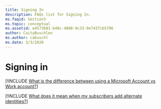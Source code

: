 ```yaml
---
title: Signing In
description: FAQs list for Signing In.
ms.faqid: Section3
ms.topic: conceptual
ms.assetid: e4573b81-b40c-4008-9c33-9e7437cb5796
author: CaityBuschlen
ms.author: cabuschl
ms.date: 3/3/2020
---
```


# Signing in

[!INCLUDE [What is the difference between using a Microsoft Account vs Work account?](ms-vs-work-accounts.md)]

[!INCLUDE [What does it mean when my subscribers add alternate identities?](adding-alternate-identities.md)]
